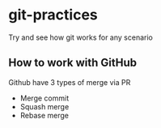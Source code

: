 # git-practices

Try and see how git works for any scenario

## How to work with GitHub

Github have 3 types of merge via PR

- Merge commit
- Squash merge
- Rebase merge
